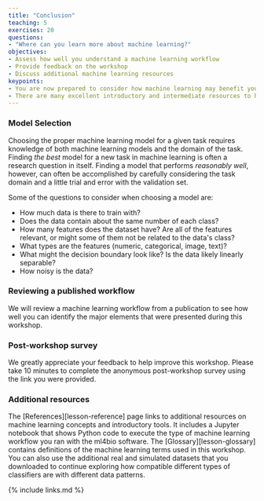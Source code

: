 ```yaml
---
title: "Conclusion"
teaching: 5
exercises: 20
questions:
- "Where can you learn more about machine learning?"
objectives:
- Assess how well you understand a machine learning workflow
- Provide feedback on the workshop
- Discuss additional machine learning resources
keypoints:
- You are now prepared to consider how machine learning may benefit your research.
- There are many excellent introductory and intermediate resources to help you continue to learn about machine learning.
---
```


### Model Selection

Choosing the proper machine learning model for a given task requires knowledge of both machine learning models and the domain of the task.
Finding _the best_ model for a new task in machine learning is often a research question in itself.
Finding a model that performs _reasonably well_, however, can often be accomplished by carefully considering the task domain and a little trial and error with the validation set.

Some of the questions to consider when choosing a model are:

* How much data is there to train with?
* Does the data contain about the same number of each class?
* How many features does the dataset have? Are all of the features relevant, or might some of them not be related to the data's class?
* What types are the features (numeric, categorical, image, text)?
* What might the decision boundary look like? Is the data likely linearly separable?
* How noisy is the data?

### Reviewing a published workflow

We will review a machine learning workflow from a publication to see how well you can identify the major elements that were presented during this workshop.

### Post-workshop survey

We greatly appreciate your feedback to help improve this workshop.
Please take 10 minutes to complete the anonymous post-workshop survey using the link you were provided.

### Additional resources

The [References][lesson-reference] page links to additional resources on machine learning concepts and introductory tools.
It includes a Jupyter notebook that shows Python code to execute the type of machine learning workflow you ran with the ml4bio software.
The [Glossary][lesson-glossary] contains definitions of the machine learning terms used in this workshop.
You can also use the additional real and simulated datasets that you downloaded to continue exploring how compatible different types of classifiers are with different data patterns.

{% include links.md %}
